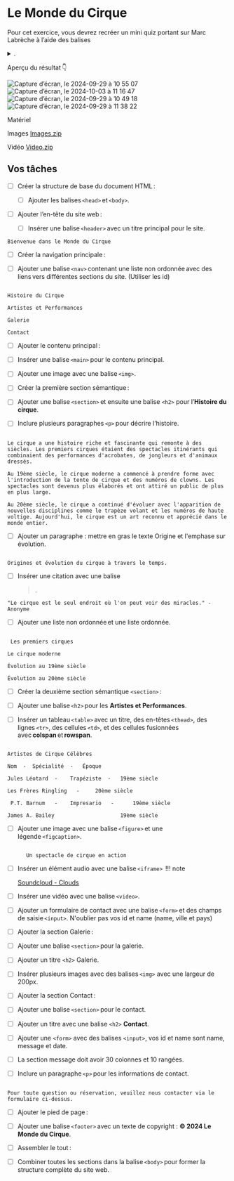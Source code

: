 # Le Monde du Cirque

Pour cet exercice, vous devrez recréer un mini quiz portant sur Marc Labrèche à l’aide des balises <details> et <summary>.

Aperçu du résultat 👇

![Capture d’écran, le 2024-09-29 à 10 55 07](https://github.com/user-attachments/assets/b86798da-6a7d-45da-b056-197b21757d7f)
![Capture d’écran, le 2024-10-03 à 11 16 47](https://github.com/user-attachments/assets/7e2b5cfb-7d0e-4144-9e97-35531986f589)
![Capture d’écran, le 2024-09-29 à 10 49 18](https://github.com/user-attachments/assets/4f70516d-6149-4a6c-aaee-094fcfb64d42)
![Capture d’écran, le 2024-09-29 à 11 38 22](https://github.com/user-attachments/assets/785dbb47-c16e-4c08-a4ce-3c6467e7798d)


Matériel

Images
[Images.zip](https://github.com/user-attachments/files/17179683/Images.zip)

Vidéo
[Video.zip](https://github.com/user-attachments/files/17179684/Video.zip)


## Vos tâches

* [ ] Créer la structure de base du document HTML : 

  * [ ] Ajouter les balises `<head>` et `<body>`. 

* [ ] Ajouter l’en-tête du site web : 

  * [ ] Insérer une balise `<header>` avec un titre principal pour le site.
```
Bienvenue dans le Monde du Cirque
```
* [ ] Créer la navigation principale : 

 * [ ] Ajouter une balise `<nav>` contenant une liste non ordonnée avec des liens vers différentes sections du site. (Utiliser les id)
```

Histoire du Cirque
       
Artistes et Performances
       
Galerie
       
Contact
```   

* [ ] Ajouter le contenu principal : 

 * [ ] Insérer une balise `<main>` pour le contenu principal. 

 * [ ] Ajouter une image avec une balise `<img>`. 

* [ ] Créer la première section sémantique : 

 * [ ] Ajouter une balise `<section>` et ensuite une balise `<h2>` pour l’**Histoire du cirque**. 

 * [ ] Inclure plusieurs paragraphes `<p>` pour décrire l’histoire.
```

Le cirque a une histoire riche et fascinante qui remonte à des siècles. Les premiers cirques étaient des spectacles itinérants qui combinaient des performances d'acrobates, de jongleurs et d'animaux dressés.
       
Au 19ème siècle, le cirque moderne a commencé à prendre forme avec l'introduction de la tente de cirque et des numéros de clowns. Les spectacles sont devenus plus élaborés et ont attiré un public de plus en plus large.
       
Au 20ème siècle, le cirque a continué d'évoluer avec l'apparition de nouvelles disciplines comme le trapèze volant et les numéros de haute voltige. Aujourd'hui, le cirque est un art reconnu et apprécié dans le monde entier.
```

* [ ] Ajouter un paragraphe : mettre en gras le texte Origine et l'emphase sur évolution.
```

Origines et évolution du cirque à travers le temps.
```
* [ ] Insérer une citation avec une balise <blockquote>.

```
"Le cirque est le seul endroit où l'on peut voir des miracles." - Anonyme
```
* [ ] Ajouter une liste non ordonnée et une liste ordonnée.
```

 Les premiers cirques

Le cirque moderne

Évolution au 19ème siècle

Évolution au 20ème siècle
```
* [ ] Créer la deuxième section sémantique `<section>` : 

* [ ] Ajouter une balise `<h2>` pour les **Artistes et Performances**. 

* [ ] Insérer un tableau `<table>` avec un titre, des en-têtes `<thead>`, des lignes `<tr>`, des cellules `<td>`, et des cellules fusionnées avec **colspan** et **rowspan**.
```

Artistes de Cirque Célèbres
      
Nom	 -  Spécialité  -  	Époque
      
Jules Léotard  -  	Trapéziste  -  	19ème siècle
      
Les Frères Ringling   -  	20ème siècle
      
 P.T. Barnum   -   	Impresario   -   	19ème siècle
      
James A. Bailey                    	19ème siècle
```
* [ ] Ajouter une image avec une balise `<figure>` et une légende `<figcaption>`.
```

      Un spectacle de cirque en action
```
* [ ] Insérer un élément audio avec une balise `<iframe>` 
!!! note

    [Soundcloud - Clouds](https://w.soundcloud.com/player/?url=https%3A//api.soundcloud.com/playlists/1864473270&color=%23ff5500&auto_play=false&hide_related=false&show_comments=true&show_user=true&show_reposts=false&show_teaser=true&visual=true)

* [ ] Insérer une vidéo avec une balise `<video>`. 

* [ ] Ajouter un formulaire de contact avec une balise `<form>` et des champs de saisie `<input>`. N'oublier pas vos id et name (name, ville et pays) 

* [ ] Ajouter la section Galerie : 

* [ ] Ajouter une balise `<section>` pour la galerie. 

* [ ] Ajouter un titre `<h2>` Galerie.

* [ ] Insérer plusieurs images avec des balises `<img>` avec une largeur de 200px. 

* [ ] Ajouter la section Contact : 

* [ ] Ajouter une balise `<section>` pour le contact.
* [ ] Ajouter un titre avec une balise `<h2>` **Contact**.
* [ ] Ajouter une `<form>` avec des balises `<input>`, vos id et name sont name, message et date.
* [ ] La section message doit avoir 30 colonnes et 10 rangées.

* [ ] Inclure un paragraphe `<p>` pour les informations de contact.
```

Pour toute question ou réservation, veuillez nous contacter via le formulaire ci-dessus.
```
* [ ] Ajouter le pied de page : 

* [ ] Ajouter une balise `<footer>` avec un texte de copyright : **© 2024 Le Monde du Cirque**. 

* [ ] Assembler le tout : 

* [ ] Combiner toutes les sections dans la balise `<body>` pour former la structure complète du site web. 
